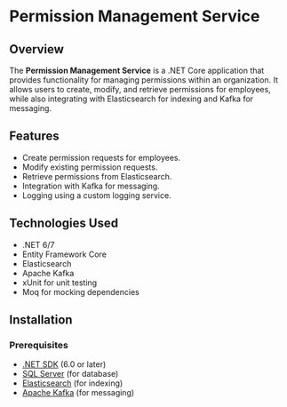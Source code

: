 # Permission Management Service
## Overview
The **Permission Management Service** is a .NET Core application that provides functionality for managing permissions within an organization. It allows users to create, modify, and retrieve permissions for employees, while also integrating with Elasticsearch for indexing and Kafka for messaging.
## Features
- Create permission requests for employees.
- Modify existing permission requests.
- Retrieve permissions from Elasticsearch.
- Integration with Kafka for messaging.
- Logging using a custom logging service.
## Technologies Used
- .NET 6/7
- Entity Framework Core
- Elasticsearch
- Apache Kafka
- xUnit for unit testing
- Moq for mocking dependencies
## Installation
### Prerequisites
- [.NET SDK](https://dotnet.microsoft.com/download) (6.0 or later)
- [SQL Server](https://www.microsoft.com/en-us/sql-server/sql-server-downloads) (for database)
- [Elasticsearch](https://www.elastic.co/downloads/elasticsearch) (for indexing)
- [Apache Kafka](https://kafka.apache.org/downloads) (for messaging)


